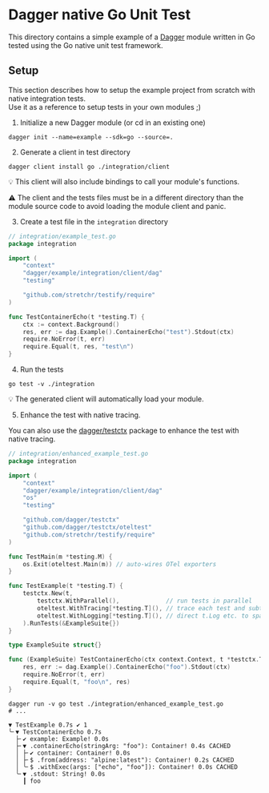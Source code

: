 # Dagger native Go Unit Test

This directory contains a simple example of a [Dagger](https://dagger.io) module written in Go tested using
the Go native unit test framework.

## Setup

This section describes how to setup the example project from scratch with native integration tests.  
Use it as a reference to setup tests in your own modules ;)


1. Initialize a new Dagger module (or cd in an existing one)

```shell
dagger init --name=example --sdk=go --source=.
```

2. Generate a client in test directory

```shell
dagger client install go ./integration/client
```

:bulb: This client will also include bindings to call your module's functions.

:warning: The client and the tests files must be in a different directory than the module source code
to avoid loading the module client and panic.

3. Create a test file in the `integration` directory

```go
// integration/example_test.go
package integration

import (
	"context"
	"dagger/example/integration/client/dag"
	"testing"

	"github.com/stretchr/testify/require"
)

func TestContainerEcho(t *testing.T) {
	ctx := context.Background()
	res, err := dag.Example().ContainerEcho("test").Stdout(ctx)
	require.NoError(t, err)
	require.Equal(t, res, "test\n")
}
```

4. Run the tests

```shell
go test -v ./integration
```

:bulb: The generated client will automatically load your module.

5. Enhance the test with native tracing.

You can also use the [dagger/testctx](https://github.com/dagger/testctx) package to enhance the test with native tracing.

```go
// integration/enhanced_example_test.go
package integration

import (
	"context"
	"dagger/example/integration/client/dag"
	"os"
	"testing"

	"github.com/dagger/testctx"
	"github.com/dagger/testctx/oteltest"
	"github.com/stretchr/testify/require"
)

func TestMain(m *testing.M) {
	os.Exit(oteltest.Main(m)) // auto-wires OTel exporters
}

func TestExample(t *testing.T) {
	testctx.New(t,
		testctx.WithParallel(),             // run tests in parallel
		oteltest.WithTracing[*testing.T](), // trace each test and subtest
		oteltest.WithLogging[*testing.T](), // direct t.Log etc. to span logs
	).RunTests(&ExampleSuite{})
}

type ExampleSuite struct{}

func (ExampleSuite) TestContainerEcho(ctx context.Context, t *testctx.T) {
	res, err := dag.Example().ContainerEcho("foo").Stdout(ctx)
	require.NoError(t, err)
	require.Equal(t, "foo\n", res)
}
```

```shell
dagger run -v go test ./integration/enhanced_example_test.go
# ...

▼ TestExample 0.7s ✔ 1
╰╴▼ TestContainerEcho 0.7s
  ├╴✔ example: Example! 0.0s
  ├╴▼ .containerEcho(stringArg: "foo"): Container! 0.4s CACHED
  │ ├╴✔ container: Container! 0.0s
  │ ├╴$ .from(address: "alpine:latest"): Container! 0.2s CACHED
  │ ╰╴$ .withExec(args: ["echo", "foo"]): Container! 0.0s CACHED
  ╰╴▼ .stdout: String! 0.0s
    ┃ foo     
```
